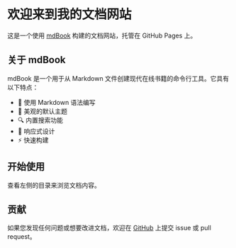 # 欢迎来到我的文档网站

这是一个使用 [mdBook](https://rust-lang.github.io/mdBook/) 构建的文档网站，托管在 GitHub Pages 上。

## 关于 mdBook

mdBook 是一个用于从 Markdown 文件创建现代在线书籍的命令行工具。它具有以下特点：

- 📝 使用 Markdown 语法编写
- 🎨 美观的默认主题
- 🔍 内置搜索功能
- 📱 响应式设计
- ⚡ 快速构建

## 开始使用

查看左侧的目录来浏览文档内容。

## 贡献

如果您发现任何问题或想要改进文档，欢迎在 [GitHub](https://github.com/vansour/vansour.github.io) 上提交 issue 或 pull request。
